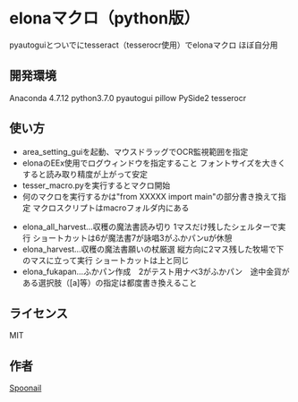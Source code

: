 elonaマクロ（python版）
====

pyautoguiとついでにtesseract（tesserocr使用）でelonaマクロ
ほぼ自分用

## 開発環境
Anaconda 4.7.12
python3.7.0
pyautogui
pillow
PySide2
tesserocr

## 使い方
- area_setting_guiを起動、マウスドラッグでOCR監視範囲を指定
- elonaのEEx使用でログウィンドウを指定すること  フォントサイズを大きくすると読み取り精度が上がって安定
- tesser_macro.pyを実行するとマクロ開始
- 何のマクロを実行するかは"from XXXXX import main"の部分書き換えて指定 マクロスクリプトはmacroフォルダ内にある
+ elona_all_harvest…収穫の魔法書読み切り 1マスだけ残したシェルターで実行 ショートカットは6が魔法書7が詠唱3がふかパンuが休憩
+ elona_harvest…収穫の魔法書願いの杖厳選 縦方向に2マス残した牧場で下のマスに立って実行 ショートカットは上と同じ
+ elona_fukapan…ふかパン作成　2がテスト用ナベ3がふかパン　途中金貨がある選択肢（[a]等）の指定は都度書き換えること

## ライセンス
MIT

## 作者
[Spoonail](https://twitter.com/Spoonail)
